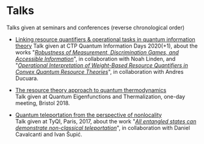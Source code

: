 # Talks
Talks given at seminars and conferences (reverse chronological order)

- [Linking resource quantifiers & operational tasks in quantum information theory](https://github.com/paulskrzypczyk/Talks/blob/master/Linking%20Resouce%20Quantifiers%20-%20QID2020.pdf)
Talk given at CTP Quantum Information Days 2020(+1), about the works "*[Robustness of Measurement, Discrimination Games, and Accessible Information](https://doi.org/10.1103/PhysRevLett.122.140403)*", in collaboration with Noah Linden, and "*[Operational Interpretation of Weight-Based Resource Quantifiers in Convex Quantum Resource Theories](https://doi.org/10.1103/PhysRevLett.125.110401)*", in collaboration with Andres Ducuara. 

- [The resource theory approach to quantum thermodynamics](https://github.com/paulskrzypczyk/Talks/blob/master/resource-theory-overview.pdf)  
Talk given at Quantum Eigenfunctions and Thermalization, one-day meeting, Bristol 2018.

- [Quantum teleportation from the perspective of nonlocality](https://github.com/paulskrzypczyk/Talks/blob/master/Teleportation%20-%20TyQI%202017.pdf)  
Talk given at TyQI, Paris, 2017, about the work "*[All entangled states can demonstrate non-classical teleportation](https://doi.org/10.1103/PhysRevLett.119.110501)*", in collaboration with Daniel Cavalcanti and Ivan Šupić.
